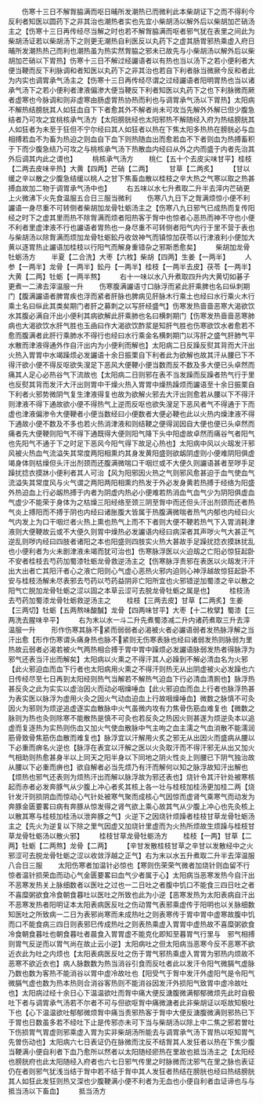 <!-- { "loadSidebar": true } -->
　　伤寒十三日不解胷脇满而呕日晡所发潮热已而微利此本柴胡证下之而不得利今反利者知医以圆药下之非其治也潮热者实也先宜小柴胡汤以解外后以柴胡加芒硝汤主之【伤寒十三日再传经尽当解之时也若不解胷脇满而呕者邪气犹在表里之间此为柴胡汤证若以柴胡汤下之则更无潮热自利医反以丸药下之虚其肠胃邪热乘虚入府日晡所发潮热热己而利也潮热虽为热实然胷脇之邪未已故先与小柴胡汤以解外后以柴胡加芒硝以下胃热】伤寒十三日不解过经讝语者以有热也当以汤下之若小便利者大便当鞕而反下利脉调和者知医以丸药下之非其治也若自下利者脉当微厥今反和者此为内实也调胃承气汤主之【伤寒十三日再传经尽谓之过经讝语者阳明胃热也当以诸承气汤下之若小便利者津液偏渗大便当鞕反下利者知医以丸药下之也下利脉微而厥者虚寒也今脉调和则非虚寒由肠虚胃热协热而利也与调胃承气汤以下胃热】太阳病不解热结膀胱其人如狂血自下下者愈其外不解者尚未可攻当先解外外解已但少腹急结者乃可攻之宜桃核承气汤方【太阳膀胱经也太阳邪热不解随经入府为热结膀胱其人如狂者为未至于狂但不宁尔经曰其人如狂者以热在下焦太阳多热热在膀胱必与血相搏若血不为畜为热迫之则血自下血下则热随血出而愈若血不下者则血为热搏畜积于下而少腹急结乃可攻之与桃核承气汤下热散血内经曰从外之内而盛于内者先治其外后调其内此之谓也】
　　桃核承气汤方
　　桃仁【五十个去皮尖味甘平】桂枝【二两去皮味辛热】大黄【四两】芒硝【二两】　　　甘草【二两炙】
　　【甘以缓之辛以散之少腹急结缓以桃人之甘下焦畜血散以桂枝之辛大热之气寒以取之热甚搏血故加二物于调胃承气汤中也】
　　右五味以水七升煮取二升半去滓内芒硝更上火微沸下火先食温服五合日三服当微利
　　伤寒八九日下之胷满烦惊小便不利讝语一身尽重不可转侧者柴胡加龙骨牡蛎汤主之【伤寒八九日邪气已成热而复传阳经之时下之虚其里而热不除胷满而烦者阳热客于胷中也惊者心恶热而神不守也小便不利者里虚津液不行也讝语者胃热也一身尽重不可转侧者阳气内行于里不营于表也与柴胡汤以除胷满而烦加龙骨牡蛎鈆丹收敛神气而镇惊加茯苓以行津液利小便加大黄以逐胃热止讝语加桂枝以行阳气而解身重错杂之邪斯悉愈矣】
　　柴胡加龙骨牡蛎汤方
　　半夏【二合洗】大枣【六枚】柴胡【四两】生姜【一两半】
　　人参【一两半】龙骨【一两半】鈆丹【一两半】桂枝【一两半去皮】茯苓【一两半】大黄【二两】牡蛎【一两半熬】
　　右十一味以水八升煮取四升内大黄切如碁子更煮一二沸去滓温服一升
　　伤寒腹满讝语寸口脉浮而紧此肝乘脾也名曰纵刺期门【腹满讝语者脾胃疾也浮而紧者肝脉也脾病见肝脉木行乘土也经曰水行乘火木行乘土名曰纵此其类矣期门者肝之募刺之以写肝经盛气】伤寒发热啬啬恶寒大渴欲饮水其腹必满自汗出小便利其病欲解此肝乘肺也名曰横刺期门【伤寒发热啬啬恶寒肺病也大渴欲饮水肝气胜也玉凾曰作大渴欲饮酢浆是知肝气胜也伤寒欲饮水者愈若不愈而腹满者此肝行乘肺水不得行也经曰水行乘金名横刺期门以泻肝之盛气肝肺气平水散而津液得通外作自汗出内为小便利而解也】太阳病二日反躁反熨其背而大汗出火热入胃胃中水竭躁烦必发讝语十余日振栗自下利者此为欲解也故其汗从腰已下不得汗欲小便不得反呕欲失溲足下恶风大便鞕小便当数而反不数及多大便已头卓然而痛其人足心必热谷气下流故也【太阳病二日则邪在表不当发躁而反躁者热气行于里也反熨其背而发汗大汗出则胃中干燥火热入胃胃中燥热躁烦而讝语至十余日振栗自下利者火邪势微阴气复生津液得复也故为欲解火邪去大汗出则愈若从腰以下不得汗则津液不得下通故欲小便不得热气上逆而反呕也欲失溲足下恶风者气不得通于下而虚也津液偏渗令大便鞕者小便当数经曰小便数者大便必鞕也此以火热内燥津液不得下通故小便不数及不多也若火热消津液和则结鞕之便得润因自大便也便已头卓然而痛者先大便鞕则阳气不得下通既得大便则阳气降下头中阳虚故卓然而痛谷气者阳气也先阳气不通于下之时足下恶风今阳气得下故足心热也】太阳病中风以火刼发汗邪风被火热血气流溢失其常度两阳相熏灼其身发黄阳盛则欲衂阴虚则小便难阴阳俱虚竭身体则枯燥但头汗出剂颈而还腹满微喘口干咽烂或不大便久则讝语甚者至哕手足躁扰捻衣摸牀小便利者其人可治【风为阳邪因火热之气则邪风愈甚迫于血气使血气流溢失其常度风与火气谓之两阳两阳相熏灼热发于外必发身黄若热搏于经络为阳盛外热迫血上行必衂热搏于内者为阴虚内热必小便难若热消血气血气少为阴阳俱虚血气虚少不能荣于身体为之枯燥三阳经络至颈三阴至胷中而还但头汗出剂颈而还者热气炎上搏阳而不搏于阴也内经曰诸胀腹大皆属于热腹满微喘者热气内郁也内经曰火气内发上为口干咽烂者火热上熏也热气上而不下者则大便不鞕若热气下入胃消耗津液则大便鞕故云或不大便久则胃中燥热必发讝语内经曰病深者其声哕火气大甚正气逆乱则哕内经曰四肢者诸阳之本也阳盛则四肢实火热大甚故手足躁扰捻衣摸牀扰乱也小便利者为火未剧津液未竭而犹可治也】伤寒脉浮医以火迫刼之亡阳必惊狂起卧不安者桂枝去芍药加蜀漆牡蛎龙骨救逆汤主之【伤寒脉浮责邪在表医以火刼发汗汗出大出者亡其阳汗者心之液亡阳则心气虚心恶热火邪内迫则心神浮越故惊狂起卧不安与桂枝汤解未尽表邪去芍药以芍药益阴非亡阳所宜也火邪错逆加蜀漆之辛以散之阳气亡脱加龙骨牡蛎之涩以固之本草云涩可去脱龙骨牡蛎之属是也】
　　桂枝汤去芍药加蜀漆龙骨牡蛎救逆汤主之
　　桂枝【三两去皮】甘草【二两炙】生姜【三两切】牡蛎【五两熬味酸醎】龙骨【四两味甘平】大枣【十二枚擘】蜀漆【三两洗去腥味辛平】
　　右为末以水一斗二升先煮蜀漆减二升内诸药煮取三升去滓温服一升
　　形作伤寒其脉不紧而弱弱者必渴被火者必讝语弱者发热脉浮解之当汗出愈【形作伤寒谓头痛身热也脉不紧则无伤寒表脉也经曰诸弱发热则脉弱为里热故云弱者必渴若被火气两热相合搏于胃中胃中躁烦必发讝语脉弱发热者得脉浮为邪气还表当汗出而解矣】太阳病以火熏之不得汗其人必躁到不解必清血名为火邪【此火邪迫血而血下行者也太阳病用火熏之不得汗则热无从出阴虚被火必发躁也六日传经尽至七日再到太阳经则热气当解若不解热气迫血下行必清血清厠也】脉浮热甚反灸之此为实实以虚治因火而动必咽燥唾血【此火邪迫血而血上行者也脉浮热甚为表实医以脉浮为虚用火灸之因火气动血迫血上行故咽燥唾血】微数之脉慎不可灸因火为邪则为烦逆追虚逐实血散脉中火气虽微内攻有力焦骨伤筋血难复也【微数之脉则为热也灸则除寒不能散热是慎不可灸也若反灸之热因火则甚遂为烦逆灸本以追虚而复逐热为实热则伤血又加火气使血散脉中气主呴之血主濡之气血消散不能濡润筋骨致骨焦筋伤血散而难复也】脉浮宜以汗解用火炙之邪无从出因火而盛病从腰以下必重而痹名火逆也【脉浮在表宜以汗解之医以火灸取汗而不得汗邪无从出又加火气相助则热愈甚身半以上同天之阳半身以下同地之阴火性炎上则腰已下阴气独治故从腰以下必重而痹也】欲自解者必当先烦乃有汗而解何以知之脉浮故知汗出解也【烦热也邪气还表则为烦热汗出而解以脉浮故为邪还表也】烧针令其汗针处被寒核起而赤者必发奔豚气从少腹上冲心者炙其核上各一壮与桂枝加桂汤更加桂二两【烧针发汗则损阴血而惊动心气针处被寒气聚而成核心气因惊而虚肾气乘寒气而动发为奔豚金匮要畧曰病有奔豚从惊发得之肾气欲上乘心故其气从少腹上冲心也先灸核上以散其寒与桂枝加桂汤以泄奔豚之气】火逆下之因烧针烦躁者桂枝甘草龙骨牡蛎汤主之【先火为逆复以下除之里气因虚又加烧针里虚而为火热所烦故生烦躁与桂枝甘草龙骨牡蛎汤以散火邪】
　　桂枝甘草龙骨牡蛎汤方
　　桂枝【一两】甘草【二两】牡蛎【二两熬】龙骨【二两】
　　【辛甘发散桂枝甘草之辛甘以发散经中之火邪涩可去脱龙骨牡蛎之涩以收敛浮越之正气】右为末以水五升煮取二升半去滓温服八合日三服
　　太阳伤寒者加温针必惊也【寒则伤荣荣气微者加烧针则血留不行惊者温针损荣血而动心气金匮要畧曰血气少者属于心】太阳病当恶寒发热今自汗出不恶寒发热关上脉细数者以医吐之过也一二日吐之者腹中饥口不能食三四日吐之者不喜糜粥欲食冷食朝食暮吐以医吐之所致也此为小逆【恶寒发热为太阳表病自汗出不恶寒发热者阳明证本太阳表病医反吐之伤动胃气表邪乘虚传于阳明也以关脉细数知医吐之所致病一二日为表邪尚寒而未成热吐之则表寒传于胃中胃中虚寒故腹中饥而口不能食病三四日则表邪巳传成热吐之则表热乘虚入胃胃中虚热故不喜糜粥欲食冷食朝食暮吐也朝食暮吐者晨食入胃胃虚不能克化即知至暮胃气行里与　邪气相搏则胃气反逆而以胃气尚在故止云小逆】太阳病吐之但太阳病当恶寒今反不恶寒不欲近衣此为吐之内烦也【太阳表病医反吐之伤于胃气邪热乘虚入胃胃为邪热内烦故不恶寒不欲近衣也】病人脉数数为热当消谷引食而反吐者此以发汗令阳气微膈气虚脉乃数也数为客热不能消谷以胃中虚冷故吐也【阳受气于胷中发汗外虚阳气是令阳气微膈气虚也数为热本热则合消谷客热则不能消谷因发汗外损阳气致胃中虚冷故吐也】太阳病过经十余日心下温温欲吐而胷中痛大便反溏腹微满郁郁微烦先此时自极吐下者与调胃承气汤若不尔者不可与但欲呕胷中痛微溏者此非柴胡证以呕故知极吐下也【心下温温欲吐郁郁微烦胷中痛当责邪热客于胷中大便反溏腹微满则邪热已下于胃也日数虽多若不经吐下止是传邪亦未可下当与柴胡汤以除上中二焦之邪若曽吐下伤损胃气胃虚则邪乘虚入胃为实非柴胡汤所能去与调胃承气汤下胃热以呕知胃气先曽伤动也】太阳病六七日表证仍在脉微而沈反不结胷其人发狂者以热在下焦少腹当鞕满小便自利者下血乃愈所以然者以太阳随经瘀热在里故也抵当汤主之【太阳经也膀胱府也此太阳随经入府者也六七日邪气传里之时脉微而沈邪气在里之脉也表证仍在者则邪气犹浅当结于胷中若不结于胷中其人发狂者热结在膀胱也经曰热结膀胱其人如狂此发狂则热又深也少腹鞕满小便不利者为无血也小便自利者血证谛也与与抵当汤以下畜血】
　　抵当汤方
